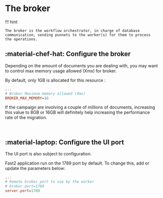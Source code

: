 # The broker

!!! hint

    The broker is the workflow orchestrator, in charge of database communication, sending punnets to the worker(s) for them to process the operations.

## :material-chef-hat: Configure the broker

Depending on the amount of documents you are dealing with, you may want to control max memory usage allowed (Xmx) for broker.

By default, only 1GB is allocated for this resource :

```ini title="/config/env.properties"
...
# Broker Maximum memory allowed (Xmx)
BROKER_MAX_MEMORY=1G
```

If the campaign are involving a couple of millions of documents, increasing this value to 8GB or 16GB will definitely help increasing the performance rate of the migration.

<br />

## :material-laptop: Configure the UI port

The UI port is also subject to configuration.

Fast2 application run on the 1789 port by default. To change this, add or update the parameters below:

```ini title="/config/application.properties" hl_lines="4"
...
# Remote broker port to use by the worker
# broker.port=1789
server.port=1789
```

<!-- Put the same value for these two properties. -->

